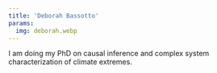 ```yaml
---
title: 'Deborah Bassotto'
params:
  img: deborah.webp
---
```


I am doing my PhD on causal inference and complex system characterization of climate extremes.
